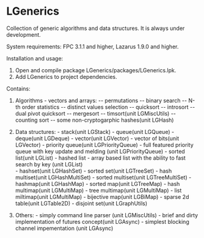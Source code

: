 # LGenerics

Collection of generic algorithms and data structures.
It is always under development.

System requirements: FPC 3.1.1 and higher, Lazarus 1.9.0 and higher.
   
Installation and usage:
  1. Open and compile package LGenerics/packages/LGenerics.lpk.
  2. Add LGenerics to project dependencies.

Contains:  
  1. Algorithms
    - vectors and arrays:
      -- permutations
      -- binary search
      -- N-th order statistics
      -- distinct values selection
      -- quicksort
      -- introsort
      -- dual pivot quicksort
      -- mergesort
      -- timsort(unit LGMiscUtils)
      -- counting sort
      -- some non-cryptogarphic hashes(unit LGHash)

  2. Data structures:
    - stack(unit LGStack)
    - queue(unit LGQueue)
    - deque(unit LGDeque)
    - vector(unit LGVector)
    - vector of bits(unit LGVector)
    - priority queue(unit LGPriorityQueue)
    - full featured priority queue with key update and melding (unit LGPriorityQueue)
    - sorted list(unit LGList)
    - hashed list - array based list with the ability to fast search by key (unit LGList)  
    - hashset(unit LGHashSet)
    - sorted set(unit LGTreeSet)
    - hash multiset(unit LGHashMultiSet)
    - sorted multiset(unit LGTreeMultiSet)
    - hashmap(unit LGHashMap)
    - sorted map(unit LGTreeMap)
    - hash multimap(unit LGMultiMap)
    - tree multimap(unit LGMultiMap)
    - list miltimap(unit LGMultiMap)
    - bijective map(unit LGBiMap)
    - sparse 2d table(unit LGTable2D)
    - disjoint set(unit LGraphUtils)
  
  3. Others:
    - simply command line parser (unit LGMiscUtils)
    - brief and dirty implementation of futures concept(unit LGAsync)
    - simplest blocking channel impementation (unit LGAsync)
